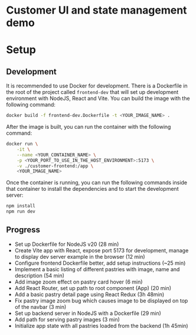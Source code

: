 # Customer UI and state management demo

# Setup

## Development

It is recommended to use Docker for development. There is a Dockerfile in the root of the project called `frontend-dev` that will set up development environment with NodeJS, React and Vite. You can build the image with the following command:

```bash
docker build -f frontend-dev.Dockerfile -t <YOUR_IMAGE_NAME> .
```

After the image is built, you can run the container with the following command:

```bash
docker run \
    -it \
    --name <YOUR_CONTAINER_NAME> \
    -p <YOUR_PORT_TO_USE_IN_THE_HOST_ENVIRONMENT>:5173 \
    -v ./customer-frontend:/app \
    <YOUR_IMAGE_NAME>
```

Once the container is running, you can run the following commands inside that container to install the dependencies and to start the development server:

```bash
npm install
npm run dev
```

## Progress
- Set up Dockerfile for NodeJS v20 (28 min)
- Create Vite app with React, expose port 5173 for development, manage to display dev server example in the browser (12 min)
- Configure frontend Dockerfile better, add setup instructions (~25 min)
- Implement a basic listing of different pastries with image, name and description (54 min)
- Add image zoom effect on pastry card hover (6 min)
- Add React Router, set up path to root component (App) (20 min)
- Add a basic pastry detail page using React Redux (3h 48min)
- Fix pastry image zoom bug which causes image to be displayed on top of the navbar (3 min)
- Set up backend server in NodeJS with a Dockerfile (29 min)
- Add path for serving pastry images (3 min)
- Initialize app state with all pastries loaded from the backend (1h 45min)